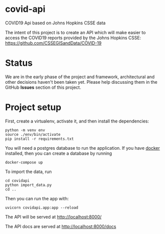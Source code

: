 # covid-api
COVID19 Api based on Johns Hopkins CSSE data

The intent of this project is to create an API which will make easier to access the COVID19 reports provided by the Johns Hopkins CSSE: https://github.com/CSSEGISandData/COVID-19

# Status

We are in the early phase of the project and framework, architectural and other decisions haven't been taken yet. Please help discussing them in the GitHub **Issues** section of this project.

# Project setup
First, create a virtualenv, activate it, and then install the dependencies:

```
python -m venv env
source ./env/bin/activate
pip install -r requirements.txt
```

You will need a postgres database to run the application.
If you have [docker](https://docs.docker.com/get-started/) installed, then you can create a database by running

```
docker-compose up
```

To import the data, run

```
cd covidapi
python import_data.py
cd ..
```

Then you can run the app with:

```
uvicorn covidapi.app:app --reload
```

The API will be served at [http://localhost:8000/](http://localhost:8000/)

The API docs are served at [http://localhost:8000/docs](http://localhost:8000/docs)
